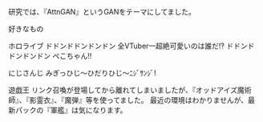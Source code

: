 研究では、『AttnGAN』というGANをテーマにしてました。


好きなもの

ホロライブ
ドドンドドンドンドン 全VTuber一超絶可愛いのは誰だ!?
ドドンドドンドンドン ぺこちゃん!!

にじさんじ
みぎっひじ～ひだりひじ～ﾆｼﾞｻﾝｼﾞ!

遊戯王
リンク召喚が登場してから離れてしまいましたが、『オッドアイズ魔術師』、『影霊衣』、『魔弾』等を使ってました。
最近の環境はわかりませんが、最新パックの『軍艦』は気になります。

